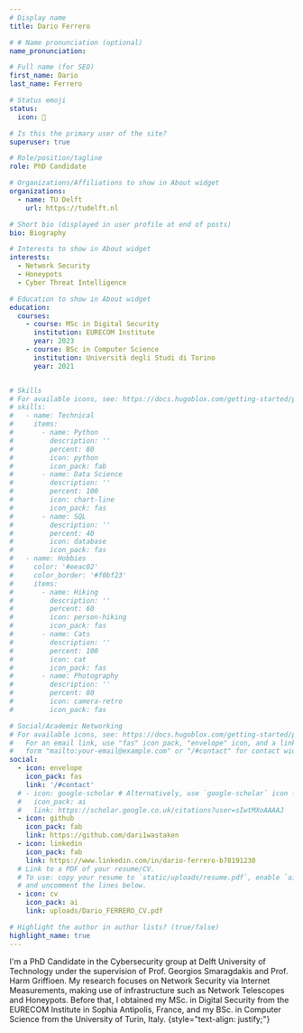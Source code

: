 ```yaml
---
# Display name
title: Dario Ferrero

# # Name pronunciation (optional)
name_pronunciation:

# Full name (for SEO)
first_name: Dario
last_name: Ferrero

# Status emoji
status:
  icon: 🏀

# Is this the primary user of the site?
superuser: true

# Role/position/tagline
role: PhD Candidate

# Organizations/Affiliations to show in About widget
organizations:
  - name: TU Delft
    url: https://tudelft.nl

# Short bio (displayed in user profile at end of posts)
bio: Biography

# Interests to show in About widget
interests:
  - Network Security
  - Honeypots
  - Cyber Threat Intelligence

# Education to show in About widget
education:
  courses:
    - course: MSc in Digital Security
      institution: EURECOM Institute
      year: 2023
    - course: BSc in Computer Science
      institution: Università degli Studi di Torino
      year: 2021


# Skills
# For available icons, see: https://docs.hugoblox.com/getting-started/page-builder/#icons
# skills:
#   - name: Technical
#     items:
#       - name: Python
#         description: ''
#         percent: 80
#         icon: python
#         icon_pack: fab
#       - name: Data Science
#         description: ''
#         percent: 100
#         icon: chart-line
#         icon_pack: fas
#       - name: SQL
#         description: ''
#         percent: 40
#         icon: database
#         icon_pack: fas
#   - name: Hobbies
#     color: '#eeac02'
#     color_border: '#f0bf23'
#     items:
#       - name: Hiking
#         description: ''
#         percent: 60
#         icon: person-hiking
#         icon_pack: fas
#       - name: Cats
#         description: ''
#         percent: 100
#         icon: cat
#         icon_pack: fas
#       - name: Photography
#         description: ''
#         percent: 80
#         icon: camera-retro
#         icon_pack: fas

# Social/Academic Networking
# For available icons, see: https://docs.hugoblox.com/getting-started/page-builder/#icons
#   For an email link, use "fas" icon pack, "envelope" icon, and a link in the
#   form "mailto:your-email@example.com" or "/#contact" for contact widget.
social:
  - icon: envelope
    icon_pack: fas
    link: '/#contact'
  # - icon: google-scholar # Alternatively, use `google-scholar` icon from `ai` icon pack
  #   icon_pack: ai
  #   link: https://scholar.google.co.uk/citations?user=sIwtMXoAAAAJ
  - icon: github
    icon_pack: fab
    link: https://github.com/dari1wastaken
  - icon: linkedin
    icon_pack: fab
    link: https://www.linkedin.com/in/dario-ferrero-b78191230
  # Link to a PDF of your resume/CV.
  # To use: copy your resume to `static/uploads/resume.pdf`, enable `ai` icons in `params.yaml`,
  # and uncomment the lines below.
  - icon: cv
    icon_pack: ai
    link: uploads/Dario_FERRERO_CV.pdf

# Highlight the author in author lists? (true/false)
highlight_name: true
---
```


I'm a PhD Candidate in the Cybersecurity group at Delft University of Technology under the supervision of Prof. Georgios Smaragdakis and Prof. Harm Griffioen. My research focuses on Network Security via Internet Measurements, making use of infrastructure such as Network Telescopes and Honeypots. Before that, I obtained my MSc. in Digital Security from the EURECOM Institute in Sophia Antipolis, France, and my BSc. in Computer Science from the University of Turin, Italy.
{style="text-align: justify;"}
